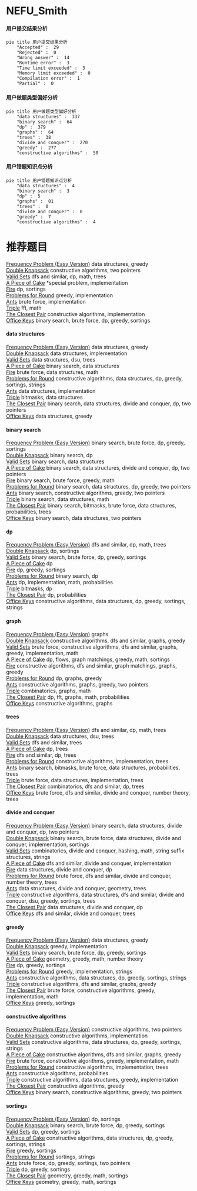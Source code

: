 # NEFU_Smith
<!-- tabs:start -->
#### **用户提交结果分析**

```mermaid
pie title 用户提交结果分析
    "Accepted" :  29
    "Rejected" :  0
    "Wrong answer" :  14
    "Runtime error" :  3
    "Time limit exceeded" :  3
    "Memory limit exceeded" :  0
    "Compilation error" :  1
    "Partial" :  0
```
#### **用户做题类型偏好分析**

```mermaid
pie title 用户做题类型偏好分析
    "data structures" :  337
    "binary search" :  64
    "dp" :  379
    "graphs" :  64
    "trees" :  38
    "divide and conquer" :  270
    "greedy" :  277
    "constructive algorithms" :  50
```
#### **用户错题知识点分析**

```mermaid
pie title 用户错题知识点分析
    "data structures" :  4
    "binary search" :  3
    "dp" :  5
    "graphs" :  01
    "trees" :  0
    "divide and conquer" :  0
    "greedy" :  7
    "constructive algorithms" :  4
```
<!-- tabs:end -->
# 推荐题目
[Frequency Problem (Easy Version)](http://codeforces.com/problemset/problem/1446/D1)		data structures,
                        greedy		  
[Double Knapsack](http://codeforces.com/problemset/problem/618/F)		constructive algorithms,
                        two pointers		  
[Valid Sets](http://codeforces.com/problemset/problem/486/D)		dfs and similar,
                        dp,
                        math,
                        trees		  
[A Piece of Cake](http://codeforces.com/problemset/problem/171/C)		*special problem,
                        implementation		  
[Fire](http://codeforces.com/problemset/problem/864/E)		dp,
                        sortings		  
[Problems for Round](http://codeforces.com/problemset/problem/673/B)		greedy,
                        implementation		  
[Ants](http://codeforces.com/problemset/problem/317/B)		brute force,
                        implementation		  
[Triple](http://codeforces.com/problemset/problem/1119/H)		fft,
                        math		  
[The Closest Pair](http://codeforces.com/problemset/problem/311/A)		constructive algorithms,
                        implementation		  
[Office Keys](http://codeforces.com/problemset/problem/830/A)		binary search,
                        brute force,
                        dp,
                        greedy,
                        sortings		  
<!-- tabs:start -->
#### **data structures**
[Frequency Problem (Easy Version)](http://codeforces.com/problemset/problem/1446/D1)		data structures,
                        greedy		  
[Double Knapsack](http://codeforces.com/problemset/problem/69/E)		data structures,
                        implementation		  
[Valid Sets](http://codeforces.com/problemset/problem/165/D)		data structures,
                        dsu,
                        trees		  
[A Piece of Cake](http://codeforces.com/problemset/problem/847/B)		binary search,
                        data structures		  
[Fire](http://codeforces.com/problemset/problem/900/C)		brute force,
                        data structures,
                        math		  
[Problems for Round](http://codeforces.com/problemset/problem/5/C)		constructive algorithms,
                        data structures,
                        dp,
                        greedy,
                        sortings,
                        strings		  
[Ants](http://codeforces.com/problemset/problem/863/D)		data structures,
                        implementation		  
[Triple](http://codeforces.com/problemset/problem/242/E)		bitmasks,
                        data structures		  
[The Closest Pair](http://codeforces.com/problemset/problem/833/B)		binary search,
                        data structures,
                        divide and conquer,
                        dp,
                        two pointers		  
[Office Keys](http://codeforces.com/problemset/problem/609/F)		data structures,
                        greedy		  
#### **binary search**
[Frequency Problem (Easy Version)](http://codeforces.com/problemset/problem/830/A)		binary search,
                        brute force,
                        dp,
                        greedy,
                        sortings		  
[Double Knapsack](http://codeforces.com/problemset/problem/1279/F)		binary search,
                        dp		  
[Valid Sets](http://codeforces.com/problemset/problem/847/B)		binary search,
                        data structures		  
[A Piece of Cake](http://codeforces.com/problemset/problem/833/B)		binary search,
                        data structures,
                        divide and conquer,
                        dp,
                        two pointers		  
[Fire](http://codeforces.com/problemset/problem/1166/D)		binary search,
                        brute force,
                        greedy,
                        math		  
[Problems for Round](http://codeforces.com/problemset/problem/1492/C)		binary search,
                        data structures,
                        dp,
                        greedy,
                        two pointers		  
[Ants](http://codeforces.com/problemset/problem/1463/D)		binary search,
                        constructive algorithms,
                        greedy,
                        two pointers		  
[Triple](http://codeforces.com/problemset/problem/1490/G)		binary search,
                        data structures,
                        math		  
[The Closest Pair](http://codeforces.com/problemset/problem/1479/D)		binary search,
                        bitmasks,
                        brute force,
                        data structures,
                        probabilities,
                        trees		  
[Office Keys](http://codeforces.com/problemset/problem/1436/E)		binary search,
                        data structures,
                        two pointers		  
#### **dp**
[Frequency Problem (Easy Version)](http://codeforces.com/problemset/problem/486/D)		dfs and similar,
                        dp,
                        math,
                        trees		  
[Double Knapsack](http://codeforces.com/problemset/problem/864/E)		dp,
                        sortings		  
[Valid Sets](http://codeforces.com/problemset/problem/830/A)		binary search,
                        brute force,
                        dp,
                        greedy,
                        sortings		  
[A Piece of Cake](http://codeforces.com/problemset/problem/10/D)		dp		  
[Fire](http://codeforces.com/problemset/problem/1154/F)		dp,
                        greedy,
                        sortings		  
[Problems for Round](http://codeforces.com/problemset/problem/1279/F)		binary search,
                        dp		  
[Ants](https://codeforces.com/contest/668/problem/C)		dp,
                        implementation,
                        math,
                        probabilities		  
[Triple](http://codeforces.com/problemset/problem/580/D)		bitmasks,
                        dp		  
[The Closest Pair](http://codeforces.com/problemset/problem/464/D)		dp,
                        probabilities		  
[Office Keys](http://codeforces.com/problemset/problem/5/C)		constructive algorithms,
                        data structures,
                        dp,
                        greedy,
                        sortings,
                        strings		  
#### **graph**
[Frequency Problem (Easy Version)](http://codeforces.com/problemset/problem/1210/D)		graphs		  
[Double Knapsack](http://codeforces.com/problemset/problem/1325/F)		constructive algorithms,
                        dfs and similar,
                        graphs,
                        greedy		  
[Valid Sets](http://codeforces.com/problemset/problem/1487/C)		brute force,
                        constructive algorithms,
                        dfs and similar,
                        graphs,
                        greedy,
                        implementation,
                        math		  
[A Piece of Cake](http://codeforces.com/problemset/problem/1437/C)		dp,
                        flows,
                        graph matchings,
                        greedy,
                        math,
                        sortings		  
[Fire](http://codeforces.com/problemset/problem/1470/D)		constructive algorithms,
                        dfs and similar,
                        graph matchings,
                        graphs,
                        greedy		  
[Problems for Round](http://codeforces.com/problemset/problem/1476/C)		dp,
                        graphs,
                        greedy		  
[Ants](http://codeforces.com/problemset/problem/1304/D)		constructive algorithms,
                        graphs,
                        greedy,
                        two pointers		  
[Triple](http://codeforces.com/problemset/problem/1475/C)		combinatorics,
                        graphs,
                        math		  
[The Closest Pair](http://codeforces.com/problemset/problem/553/E)		dp,
                        fft,
                        graphs,
                        math,
                        probabilities		  
[Office Keys](http://codeforces.com/problemset/problem/1495/C)		constructive algorithms,
                        graphs		  
#### **trees**
[Frequency Problem (Easy Version)](http://codeforces.com/problemset/problem/486/D)		dfs and similar,
                        dp,
                        math,
                        trees		  
[Double Knapsack](http://codeforces.com/problemset/problem/165/D)		data structures,
                        dsu,
                        trees		  
[Valid Sets](https://codeforces.com/contest/430/problem/C)		dfs and similar,
                        trees		  
[A Piece of Cake](http://codeforces.com/problemset/problem/1276/D)		dp,
                        trees		  
[Fire](http://codeforces.com/problemset/problem/161/D)		dfs and similar,
                        dp,
                        trees		  
[Problems for Round](http://codeforces.com/problemset/problem/1085/D)		constructive algorithms,
                        implementation,
                        trees		  
[Ants](http://codeforces.com/problemset/problem/1479/D)		binary search,
                        bitmasks,
                        brute force,
                        data structures,
                        probabilities,
                        trees		  
[Triple](http://codeforces.com/problemset/problem/1511/C)		brute force,
                        data structures,
                        implementation,
                        trees		  
[The Closest Pair](http://codeforces.com/problemset/problem/1499/F)		combinatorics,
                        dfs and similar,
                        dp,
                        trees		  
[Office Keys](http://codeforces.com/problemset/problem/1491/E)		brute force,
                        dfs and similar,
                        divide and conquer,
                        number theory,
                        trees		  
#### **divide and conquer**
[Frequency Problem (Easy Version)](http://codeforces.com/problemset/problem/833/B)		binary search,
                        data structures,
                        divide and conquer,
                        dp,
                        two pointers		  
[Double Knapsack](http://codeforces.com/problemset/problem/1461/D)		binary search,
                        brute force,
                        data structures,
                        divide and conquer,
                        implementation,
                        sortings		  
[Valid Sets](http://codeforces.com/problemset/problem/1466/G)		combinatorics,
                        divide and conquer,
                        hashing,
                        math,
                        string suffix structures,
                        strings		  
[A Piece of Cake](http://codeforces.com/problemset/problem/1490/D)		dfs and similar,
                        divide and conquer,
                        implementation		  
[Fire](https://codeforces.com/contest/1483/problem/C)		data structures,
                        divide and conquer,
                        dp		  
[Problems for Round](http://codeforces.com/problemset/problem/1491/E)		brute force,
                        dfs and similar,
                        divide and conquer,
                        number theory,
                        trees		  
[Ants](http://codeforces.com/problemset/problem/1303/G)		data structures,
                        divide and conquer,
                        geometry,
                        trees		  
[Triple](http://codeforces.com/problemset/problem/1494/D)		constructive algorithms,
                        data structures,
                        dfs and similar,
                        divide and conquer,
                        dsu,
                        greedy,
                        sortings,
                        trees		  
[The Closest Pair](http://codeforces.com/problemset/problem/1482/E)		data structures,
                        divide and conquer,
                        dp		  
[Office Keys](http://codeforces.com/problemset/problem/566/C)		dfs and similar,
                        divide and conquer,
                        trees		  
#### **greedy**
[Frequency Problem (Easy Version)](http://codeforces.com/problemset/problem/1446/D1)		data structures,
                        greedy		  
[Double Knapsack](http://codeforces.com/problemset/problem/673/B)		greedy,
                        implementation		  
[Valid Sets](http://codeforces.com/problemset/problem/830/A)		binary search,
                        brute force,
                        dp,
                        greedy,
                        sortings		  
[A Piece of Cake](http://codeforces.com/problemset/problem/1312/A)		geometry,
                        greedy,
                        math,
                        number theory		  
[Fire](http://codeforces.com/problemset/problem/1154/F)		dp,
                        greedy,
                        sortings		  
[Problems for Round](https://codeforces.com/contest/1087/problem/E)		greedy,
                        implementation,
                        strings		  
[Ants](http://codeforces.com/problemset/problem/5/C)		constructive algorithms,
                        data structures,
                        dp,
                        greedy,
                        sortings,
                        strings		  
[Triple](http://codeforces.com/problemset/problem/1325/F)		constructive algorithms,
                        dfs and similar,
                        graphs,
                        greedy		  
[The Closest Pair](http://codeforces.com/problemset/problem/1419/B)		brute force,
                        constructive algorithms,
                        greedy,
                        implementation,
                        math		  
[Office Keys](http://codeforces.com/problemset/problem/1358/B)		greedy,
                        sortings		  
#### **constructive algorithms**
[Frequency Problem (Easy Version)](http://codeforces.com/problemset/problem/618/F)		constructive algorithms,
                        two pointers		  
[Double Knapsack](http://codeforces.com/problemset/problem/311/A)		constructive algorithms,
                        implementation		  
[Valid Sets](http://codeforces.com/problemset/problem/5/C)		constructive algorithms,
                        data structures,
                        dp,
                        greedy,
                        sortings,
                        strings		  
[A Piece of Cake](http://codeforces.com/problemset/problem/1325/F)		constructive algorithms,
                        dfs and similar,
                        graphs,
                        greedy		  
[Fire](http://codeforces.com/problemset/problem/1419/B)		brute force,
                        constructive algorithms,
                        greedy,
                        implementation,
                        math		  
[Problems for Round](http://codeforces.com/problemset/problem/1085/D)		constructive algorithms,
                        implementation,
                        trees		  
[Ants](http://codeforces.com/problemset/problem/1454/A)		constructive algorithms,
                        probabilities		  
[Triple](http://codeforces.com/problemset/problem/1358/E)		constructive algorithms,
                        data structures,
                        greedy,
                        implementation		  
[The Closest Pair](http://codeforces.com/problemset/problem/1493/A)		constructive algorithms,
                        greedy		  
[Office Keys](http://codeforces.com/problemset/problem/1463/D)		binary search,
                        constructive algorithms,
                        greedy,
                        two pointers		  
#### **sortings**
[Frequency Problem (Easy Version)](http://codeforces.com/problemset/problem/864/E)		dp,
                        sortings		  
[Double Knapsack](http://codeforces.com/problemset/problem/830/A)		binary search,
                        brute force,
                        dp,
                        greedy,
                        sortings		  
[Valid Sets](http://codeforces.com/problemset/problem/1154/F)		dp,
                        greedy,
                        sortings		  
[A Piece of Cake](http://codeforces.com/problemset/problem/5/C)		constructive algorithms,
                        data structures,
                        dp,
                        greedy,
                        sortings,
                        strings		  
[Fire](http://codeforces.com/problemset/problem/1358/B)		greedy,
                        sortings		  
[Problems for Round](http://codeforces.com/problemset/problem/632/C)		sortings,
                        strings		  
[Ants](http://codeforces.com/problemset/problem/1452/E)		brute force,
                        dp,
                        greedy,
                        sortings,
                        two pointers		  
[Triple](http://codeforces.com/problemset/problem/1455/D)		dp,
                        greedy,
                        sortings		  
[The Closest Pair](https://codeforces.com/contest/1496/problem/C)		geometry,
                        greedy,
                        math,
                        sortings		  
[Office Keys](http://codeforces.com/problemset/problem/1495/A)		geometry,
                        greedy,
                        math,
                        sortings		  
<!-- tabs:end -->
